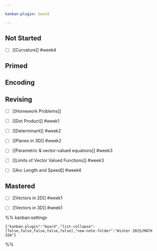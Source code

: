 ```yaml
---

kanban-plugin: board

---
```


## Not Started

- [ ] [[Curvature]] #week4


## Primed



## Encoding



## Revising

- [ ] [[Homework Problems]]
- [ ] [[Dot Product]] #week1
- [ ] [[Determinant]] #week2
- [ ] [[Planes in 3D]] #week2
- [ ] [[Parametric & vector-valued equations]] #week3
- [ ] [[Limits of Vector Valued Functions]] #week3
- [ ] [[Arc Length and Speed]] #week4


## Mastered

- [ ] [[Vectors in 2D]] #week1
- [ ] [[Vectors in 3D]] #week1




%% kanban:settings
```
{"kanban-plugin":"board","list-collapse":[false,false,false,false,false],"new-note-folder":"Winter 2025/MATH 32A"}
```
%%